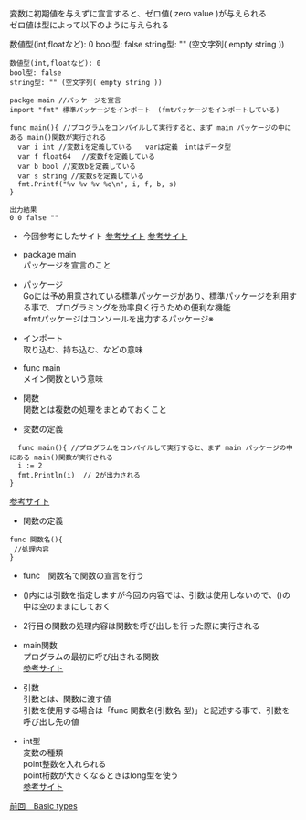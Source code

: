 変数に初期値を与えずに宣言すると、ゼロ値( zero value )が与えられる<br>
ゼロ値は型によって以下のように与えられる<br>

数値型(int,floatなど): 0
bool型: false
string型: "" (空文字列( empty string ))

```
数値型(int,floatなど): 0
bool型: false
string型: "" (空文字列( empty string ))

```

```
packge main //パッケージを宣言
import "fmt" 標準パッケージをインポート　(fmtパッケージをインポートしている)

func main(){ //プログラムをコンパイルして実行すると、まず main パッケージの中にある main()関数が実行される
  var i int //変数iを定義している　　varは定義　intはデータ型　
  var f float64　 //変数fを定義している
  var b bool //変数bを定義している
  var s string //変数sを定義している
  fmt.Printf("%v %v %v %q\n", i, f, b, s) 
}

出力結果
0 0 false ""
```
- 今回参考にしたサイト
<a href="https://golang.keicode.com/basics/go-data-types.php">参考サイト</a>
<a href="https://qiita.com/tenntenn/items/c55095585af64ca28ab5">参考サイト</a>

- package main<br>
 パッケージを宣言のこと<br>
 
- パッケージ<br>
 Goには予め用意されている標準パッケージがあり、標準パッケージを利用する事で、プログラミングを効率良く行うための便利な機能<br>
 ※fmtパッケージはコンソールを出力するパッケージ※<br>
  
- インポート　<br>
取り込む、持ち込む、などの意味<br>
 
- func main<br>
 メイン関数という意味<br>
    
- 関数<br>
関数とは複数の処理をまとめておくこと<br>

- 変数の定義
```
  func main(){ //プログラムをコンパイルして実行すると、まず main パッケージの中にある main()関数が実行される
  i := 2
  fmt.Println(i)  // 2が出力される
}
```
<a href="https://y-hiroyuki.xyz/go/variable/what-is-variable">参考サイト</a>


- 関数の定義
```
func 関数名(){
 //処理内容
}
```
- func　関数名で関数の宣言を行う<br>
- ()内には引数を指定しますが今回の内容では、引数は使用しないので、()の中は空のままにしておく<br>
- 2行目の関数の処理内容は関数を呼び出しを行った際に実行される<br>

- main関数<br>
プログラムの最初に呼び出される関数<br>
<a href="https://zenn.dev/kubo_programmer/articles/990891ff3a43c5">参考サイト</a>

- 引数<br>
引数とは、関数に渡す値<br>
引数を使用する場合は「func 関数名(引数名 型)」と記述する事で、引数を呼び出し先の値<br>

- int型<br>
変数の種類<br>
point整数を入れられる<br>
point桁数が大きくなるときはlong型を使う<br>
<a href="https://wa3.i-3-i.info/word14966.html">参考サイト</a>

<a href="https://github.com/morimotoyuuki111/Go2/blob/main/Basic%20types.md">前回　Basic types</a>

